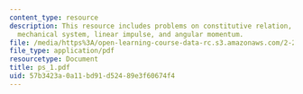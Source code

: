 ```yaml
---
content_type: resource
description: This resource includes problems on constitutive relation, conservative
  mechanical system, linear impulse, and angular momentum.
file: /media/https%3A/open-learning-course-data-rc.s3.amazonaws.com/2-20-marine-hydrodynamics-13-021-spring-2005/57b3423a0a11bd91d52489e3f60674f4_ps_1.pdf
file_type: application/pdf
resourcetype: Document
title: ps_1.pdf
uid: 57b3423a-0a11-bd91-d524-89e3f60674f4
---
```

